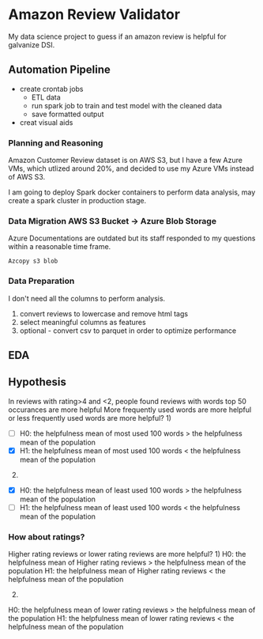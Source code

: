 # Amazon Review Validator
My data science project to guess if an amazon review is helpful for galvanize DSI. 
## Automation Pipeline
- create crontab jobs
    - ETL data
    - run spark job to train and test model with the cleaned data
    - save formatted output
- creat visual aids
### Planning and Reasoning
Amazon Customer Review dataset is on AWS S3, but I have a few Azure VMs, which utlized around 20%, and decided to use my Azure VMs instead of AWS S3.

I am going to deploy Spark docker containers to perform data analysis, may create a spark cluster in production stage.

### Data Migration AWS S3 Bucket -> Azure Blob Storage
Azure Documentations are outdated but its staff responded to my questions within a reasonable time frame.

`
Azcopy s3 blob
`
### Data Preparation
I don't need all the columns to perform analysis.
1. convert reviews to lowercase and remove html tags
2. select meaningful columns as features
3. optional - convert csv to parquet in order to optimize performance

## EDA
## Hypothesis
 In reviews with rating>4 and <2, people found reviews with words top 50 occurances are more helpful
 More frequently used words are more helpful or less frequently used words are more helpful?
 1)
 - [ ] H0: the helpfulness mean of most used 100 words > the helpfulness mean of the population
 - [x] H1: the helpfulness mean of most used 100 words < the helpfulness mean of the population
 2) 
- [x] H0: the helpfulness mean of least used 100 words > the helpfulness mean of the population
- [ ] H1: the helpfulness mean of least used 100 words < the helpfulness mean of the population
 
### How about ratings?
  Higher rating reviews or lower rating reviews are more helpful?
 1)
 H0: the helpfulness mean of Higher rating reviews > the helpfulness mean of the population
 H1: the helpfulness mean of Higher rating reviews < the helpfulness mean of the population
 
 2) 
 H0: the helpfulness mean of lower rating reviews > the helpfulness mean of the population
 H1: the helpfulness mean of lower rating reviews < the helpfulness mean of the population
 
